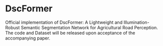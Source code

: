 # DscFormer
Official implementation of DscFormer: A Lightweight and Illumination-Robust Semantic Segmentation Network for Agricultural Road Perception. The code and Dataset will be released upon acceptance of the accompanying paper.
